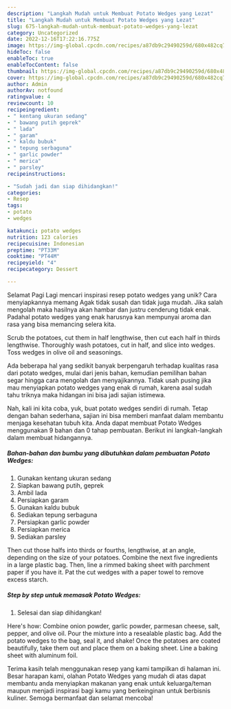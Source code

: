 ```yaml
---
description: "Langkah Mudah untuk Membuat Potato Wedges yang Lezat"
title: "Langkah Mudah untuk Membuat Potato Wedges yang Lezat"
slug: 675-langkah-mudah-untuk-membuat-potato-wedges-yang-lezat
category: Uncategorized
date: 2022-12-16T17:22:16.775Z
image: https://img-global.cpcdn.com/recipes/a87db9c29490259d/680x482cq70/potato-wedges-foto-resep-utama.jpg
hideToc: false
enableToc: true
enableTocContent: false
thumbnail: https://img-global.cpcdn.com/recipes/a87db9c29490259d/680x482cq70/potato-wedges-foto-resep-utama.jpg
cover: https://img-global.cpcdn.com/recipes/a87db9c29490259d/680x482cq70/potato-wedges-foto-resep-utama.jpg
author: Admin
authorAv: notfound
ratingvalue: 4
reviewcount: 10
recipeingredient:
- " kentang ukuran sedang"
- " bawang putih geprek"
- " lada"
- " garam"
- " kaldu bubuk"
- " tepung serbaguna"
- " garlic powder"
- " merica"
- " parsley"
recipeinstructions:

- "Sudah jadi dan siap dihidangkan!"
categories:
- Resep
tags:
- potato
- wedges

katakunci: potato wedges 
nutrition: 123 calories
recipecuisine: Indonesian
preptime: "PT33M"
cooktime: "PT44M"
recipeyield: "4"
recipecategory: Dessert

---
```



Selamat Pagi Lagi mencari inspirasi resep potato wedges yang unik? Cara menyiapkannya memang Agak tidak susah dan tidak juga mudah. Jika salah mengolah maka hasilnya akan hambar dan justru cenderung tidak enak. Padahal potato wedges yang enak harusnya kan mempunyai aroma dan rasa yang bisa memancing selera kita.


Scrub the potatoes, cut them in half lengthwise, then cut each half in thirds lengthwise. Thoroughly wash potatoes, cut in half, and slice into wedges. Toss wedges in olive oil and seasonings.

Ada beberapa hal yang sedikit banyak berpengaruh terhadap kualitas rasa dari potato wedges, mulai dari jenis bahan, kemudian pemilihan bahan segar hingga cara mengolah dan menyajikannya. Tidak usah pusing jika mau menyiapkan potato wedges yang enak di rumah, karena asal sudah tahu triknya maka hidangan ini bisa jadi sajian istimewa.


Nah, kali ini kita coba, yuk, buat potato wedges sendiri di rumah. Tetap dengan bahan sederhana, sajian ini bisa memberi manfaat dalam membantu menjaga kesehatan tubuh kita. Anda dapat membuat Potato Wedges menggunakan 9 bahan dan 0 tahap pembuatan. Berikut ini langkah-langkah dalam membuat hidangannya.

<!--inarticleads1-->

##### Bahan-bahan dan bumbu yang dibutuhkan dalam pembuatan Potato Wedges:

1. Gunakan  kentang ukuran sedang
1. Siapkan  bawang putih, geprek
1. Ambil  lada
1. Persiapkan  garam
1. Gunakan  kaldu bubuk
1. Sediakan  tepung serbaguna
1. Persiapkan  garlic powder
1. Persiapkan  merica
1. Sediakan  parsley


Then cut those halfs into thirds or fourths, lengthwise, at an angle, depending on the size of your potatoes. Combine the next five ingredients in a large plastic bag. Then, line a rimmed baking sheet with parchment paper if you have it. Pat the cut wedges with a paper towel to remove excess starch. 

<!--inarticleads2-->

##### Step by step untuk memasak Potato Wedges:


1. Selesai dan siap dihidangkan!

Here&#39;s how: Combine onion powder, garlic powder, parmesan cheese, salt, pepper, and olive oil. Pour the mixture into a resealable plastic bag. Add the potato wedges to the bag, seal it, and shake! Once the potatoes are coated beautifully, take them out and place them on a baking sheet. Line a baking sheet with aluminum foil. 

Terima kasih telah menggunakan resep yang kami tampilkan di halaman ini. Besar harapan kami, olahan Potato Wedges yang mudah di atas dapat membantu anda menyiapkan makanan yang enak untuk keluarga/teman maupun menjadi inspirasi bagi kamu yang berkeinginan untuk berbisnis kuliner. Semoga bermanfaat dan selamat mencoba!
